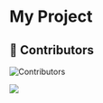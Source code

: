 # My Project

## 👥 Contributors

![Contributors](https://img.shields.io/github/contributors/ARUNAGIRINATHAN-K/Python-Projects-For-Beginners-and-Advanced-Level?color=blue)

<a href="https://github.com/ARUNAGIRINATHAN-K/Python-Projects-For-Beginners-and-Advanced-Level/graphs/contributors">
  <img src="https://contrib.rocks/image?repo=ARUNAGIRINATHAN-K/Python-Projects-For-Beginners-and-Advanced-Level" />
</a>
